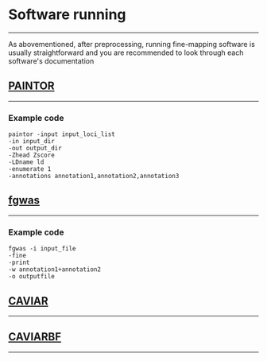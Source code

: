 # Software running
---
As abovementioned, after preprocessing, running fine-mapping software is usually straightforward and you are recommended to look through each software's documentation  
## [PAINTOR](https://github.com/gkichaev/PAINTOR_V3.0/wiki)  
---
### Example code

	paintor -input input_loci_list
	-in input_dir
	-out output_dir
	-Zhead Zscore
	-LDname ld
	-enumerate 1
	-annotations annotation1,annotation2,annotation3

## [fgwas](https://github.com/joepickrell/fgwas/blob/master/man/fgwas_manual.pdf)  
---
### Example code

	fgwas -i input_file
	-fine
	-print
	-w annotation1+annotation2
	-o outputfile
## [CAVIAR](http://genetics.cs.ucla.edu/caviar/manual.html)  
---
## [CAVIARBF](https://bitbucket.org/Wenan/caviarbf/src)
---


